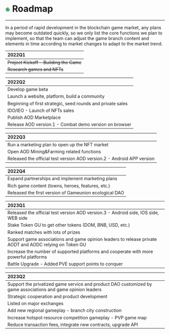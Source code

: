 # <img src="./IMG/roadmap.png" width="3%" class="img_l1"> Roadmap
----------
In a period of rapid development in the blockchain game market, any plans may become outdated quickly, so we only list the core functions we plan to implement, so that the team can adjust the game branch content and elements in time according to market changes to adapt to the market trend.

|  2022Q1 | 
|  :----  | 
| ~~Project Kickoff - Building the Game~~  | 
| ~~Research games and NFTs~~  | 

|  2022Q2 | 
|  :----  | 
| Develop game beta  | 
| Launch a website, platform, build a community  | 
| Beginning of first strategic, seed rounds and private sales  | 
| IDO/IEO - Launch of NFTs sales  | 
| Publish AOD Marketplace  | 
| Release AOD version.1 - Combat demo version on browser  | 

|  2022Q3 | 
|  :----  | 
| Run a marketing plan to open up the NFT market  | 
| Open AOD Mining&Farming related functions  | 
| Released the official test version AOD version.2 - Android APP version  | 

|  2022Q4 | 
|  :----  | 
| Expand partnerships and implement marketing plans  | 
| Rich game content (towns, heroes, features, etc.)  | 
| Released the first version of Gameunion ecological DAO  | 

|  2023Q1 | 
|  :----  | 
| Released the official test version AOD version.3 - Android side, IOS side, WEB side  | 
| Stake Token GU to get other tokens (DOM, BNB, USD, etc.)  | 
| Ranked matches with lots of prizes  | 
| Support game associations and game opinion leaders to release private AODT and AODC relying on Token GU  | 
| Increase the number of supported platforms and cooperate with more powerful platforms  | 
| Battle Upgrade - Added PVE support points to conquer  | 

|  2023Q2 | 
|  :----  | 
| Support the privatized game service and product DAO customized by game associations and game opinion leaders  | 
| Strategic cooperation and product development  | 
| Listed on major exchanges  | 
| Add new regional gameplay - branch city construction  | 
| Increase hotspot resource competition gameplay - PVP game map  | 
| Reduce transaction fees, integrate new contracts, upgrade API  | 

